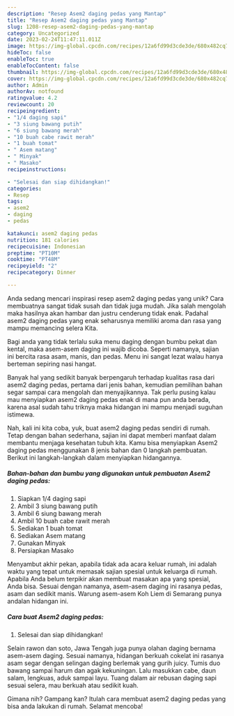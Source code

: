 ```yaml
---
description: "Resep Asem2 daging pedas yang Mantap"
title: "Resep Asem2 daging pedas yang Mantap"
slug: 1208-resep-asem2-daging-pedas-yang-mantap
category: Uncategorized
date: 2023-02-24T11:47:11.011Z
image: https://img-global.cpcdn.com/recipes/12a6fd99d3cde3de/680x482cq70/asem2-daging-pedas-foto-resep-utama.jpg
hideToc: false
enableToc: true
enableTocContent: false
thumbnail: https://img-global.cpcdn.com/recipes/12a6fd99d3cde3de/680x482cq70/asem2-daging-pedas-foto-resep-utama.jpg
cover: https://img-global.cpcdn.com/recipes/12a6fd99d3cde3de/680x482cq70/asem2-daging-pedas-foto-resep-utama.jpg
author: Admin
authorAv: notfound
ratingvalue: 4.2
reviewcount: 20
recipeingredient:
- "1/4 daging sapi"
- "3 siung bawang putih"
- "6 siung bawang merah"
- "10 buah cabe rawit merah"
- "1 buah tomat"
- " Asem matang"
- " Minyak"
- " Masako"
recipeinstructions:

- "Selesai dan siap dihidangkan!"
categories:
- Resep
tags:
- asem2
- daging
- pedas

katakunci: asem2 daging pedas 
nutrition: 181 calories
recipecuisine: Indonesian
preptime: "PT10M"
cooktime: "PT48M"
recipeyield: "2"
recipecategory: Dinner

---
```





Anda sedang mencari inspirasi resep asem2 daging pedas yang unik? Cara membuatnya sangat tidak susah dan tidak juga mudah. Jika salah mengolah maka hasilnya akan hambar dan justru cenderung tidak enak. Padahal asem2 daging pedas yang enak seharusnya memiliki aroma dan rasa yang mampu memancing selera Kita.





Bagi anda yang tidak terlalu suka menu daging dengan bumbu pekat dan kental, maka asem-asem daging ini wajib dicoba. Seperti namanya, sajian ini bercita rasa asam, manis, dan pedas. Menu ini sangat lezat walau hanya berteman sepiring nasi hangat.

Banyak hal yang sedikit banyak berpengaruh terhadap kualitas rasa dari asem2 daging pedas, pertama dari jenis bahan, kemudian pemilihan bahan segar sampai cara mengolah dan menyajikannya. Tak perlu pusing kalau mau menyiapkan asem2 daging pedas enak di mana pun anda berada, karena asal sudah tahu triknya maka hidangan ini mampu menjadi suguhan istimewa.






Nah, kali ini kita coba, yuk, buat asem2 daging pedas sendiri di rumah. Tetap dengan bahan sederhana, sajian ini dapat memberi manfaat dalam membantu menjaga kesehatan tubuh kita. Kamu bisa menyiapkan Asem2 daging pedas menggunakan 8 jenis bahan dan 0 langkah pembuatan. Berikut ini langkah-langkah dalam menyiapkan hidangannya.

<!--inarticleads1-->

##### Bahan-bahan dan bumbu yang digunakan untuk pembuatan Asem2 daging pedas:

1. Siapkan 1/4 daging sapi
1. Ambil 3 siung bawang putih
1. Ambil 6 siung bawang merah
1. Ambil 10 buah cabe rawit merah
1. Sediakan 1 buah tomat
1. Sediakan  Asem matang
1. Gunakan  Minyak
1. Persiapkan  Masako


Menyambut akhir pekan, apabila tidak ada acara keluar rumah, ini adalah waktu yang tepat untuk memasak sajian spesial untuk keluarga di rumah. Apabila Anda belum terpikir akan membuat masakan apa yang spesial, Anda bisa. Sesuai dengan namanya, asem-asem daging ini rasanya pedas, asam dan sedikit manis. Warung asem-asem Koh Liem di Semarang punya andalan hidangan ini. 

<!--inarticleads2-->

##### Cara buat Asem2 daging pedas:


1. Selesai dan siap dihidangkan!

Selain rawon dan soto, Jawa Tengah juga punya olahan daging bernama asem-asem daging. Sesuai namanya, hidangan berkuah cokelat ini rasanya asam segar dengan selingan daging berlemak yang gurih juicy. Tumis duo bawang sampai harum dan agak kekuningan. Lalu masukkan cabe, daun salam, lengkuas, aduk sampai layu. Tuang dalam air rebusan daging sapi sesuai selera, mau berkuah atau sedikit kuah. 

Gimana nih? Gampang kan? Itulah cara membuat asem2 daging pedas yang bisa anda lakukan di rumah. Selamat mencoba!
